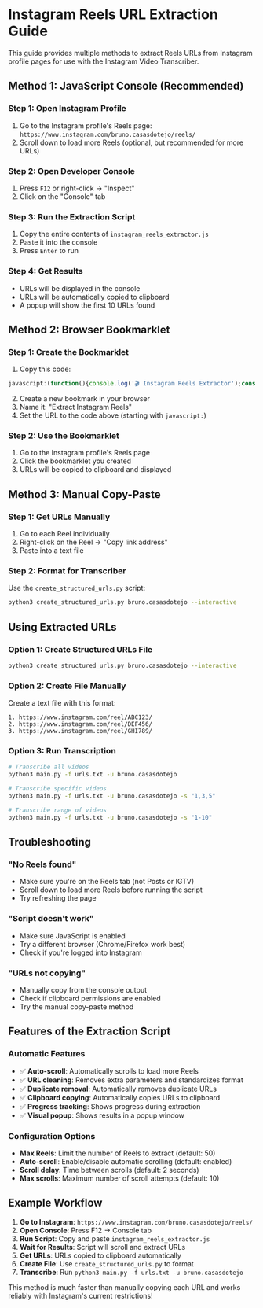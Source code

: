 # Instagram Reels URL Extraction Guide

This guide provides multiple methods to extract Reels URLs from Instagram profile pages for use with the Instagram Video Transcriber.

## Method 1: JavaScript Console (Recommended)

### Step 1: Open Instagram Profile
1. Go to the Instagram profile's Reels page: `https://www.instagram.com/bruno.casasdotejo/reels/`
2. Scroll down to load more Reels (optional, but recommended for more URLs)

### Step 2: Open Developer Console
1. Press `F12` or right-click → "Inspect"
2. Click on the "Console" tab

### Step 3: Run the Extraction Script
1. Copy the entire contents of `instagram_reels_extractor.js`
2. Paste it into the console
3. Press `Enter` to run

### Step 4: Get Results
- URLs will be displayed in the console
- URLs will be automatically copied to clipboard
- A popup will show the first 10 URLs found

## Method 2: Browser Bookmarklet

### Step 1: Create the Bookmarklet
1. Copy this code:
```javascript
javascript:(function(){console.log('🎬 Instagram Reels Extractor');const foundUrls=new Set();function extractReels(){const reels=[];document.querySelectorAll('a[href*="/reel/"]').forEach(link=>{const href=link.href;if(href&&href.includes('/reel/')&&!foundUrls.has(href)){foundUrls.add(href);reels.push(href);}});document.querySelectorAll('script').forEach(script=>{if(script.textContent){const patterns=[/https:\/\/www\.instagram\.com\/reel\/[A-Za-z0-9_-]+\/?/g,/\/reel\/[A-Za-z0-9_-]+\/?/g];patterns.forEach(pattern=>{const matches=script.textContent.match(pattern);if(matches){matches.forEach(match=>{let url=match;if(url.startsWith('/')){url='https://www.instagram.com'+url;}else if(!url.startsWith('http')){url='https://www.instagram.com/reel/'+url;}if(url.includes('/reel/')&&!foundUrls.has(url)){foundUrls.add(url);reels.push(url);}});}});}});return reels;}function cleanUrls(urls){return urls.map(url=>{let clean=url.split('?')[0];if(!clean.endsWith('/')){clean+='/';}return clean;}).sort();}async function scrollAndExtract(){let scrollCount=0;const maxScrolls=5;while(scrollCount<maxScrolls&&foundUrls.size<50){scrollCount++;window.scrollTo(0,document.body.scrollHeight);await new Promise(r=>setTimeout(r,2000));const newReels=extractReels();if(foundUrls.size===0)break;}return cleanUrls(Array.from(foundUrls));}scrollAndExtract().then(urls=>{console.log(`✅ Found ${urls.length} Reels:`);urls.forEach((url,i)=>console.log(`${i+1}. ${url}`));if(navigator.clipboard){navigator.clipboard.writeText(urls.join('\n')).then(()=>{alert(`📋 Copied ${urls.length} Reels URLs to clipboard!`);}).catch(()=>{console.log('❌ Could not copy to clipboard');});}else{console.log('❌ Clipboard not available');}});})();
```

2. Create a new bookmark in your browser
3. Name it: "Extract Instagram Reels"
4. Set the URL to the code above (starting with `javascript:`)

### Step 2: Use the Bookmarklet
1. Go to the Instagram profile's Reels page
2. Click the bookmarklet you created
3. URLs will be copied to clipboard and displayed

## Method 3: Manual Copy-Paste

### Step 1: Get URLs Manually
1. Go to each Reel individually
2. Right-click on the Reel → "Copy link address"
3. Paste into a text file

### Step 2: Format for Transcriber
Use the `create_structured_urls.py` script:
```bash
python3 create_structured_urls.py bruno.casasdotejo --interactive
```

## Using Extracted URLs

### Option 1: Create Structured URLs File
```bash
python3 create_structured_urls.py bruno.casasdotejo --interactive
```

### Option 2: Create File Manually
Create a text file with this format:
```
1. https://www.instagram.com/reel/ABC123/
2. https://www.instagram.com/reel/DEF456/
3. https://www.instagram.com/reel/GHI789/
```

### Option 3: Run Transcription
```bash
# Transcribe all videos
python3 main.py -f urls.txt -u bruno.casasdotejo

# Transcribe specific videos
python3 main.py -f urls.txt -u bruno.casasdotejo -s "1,3,5"

# Transcribe range of videos
python3 main.py -f urls.txt -u bruno.casasdotejo -s "1-10"
```

## Troubleshooting

### "No Reels found"
- Make sure you're on the Reels tab (not Posts or IGTV)
- Scroll down to load more Reels before running the script
- Try refreshing the page

### "Script doesn't work"
- Make sure JavaScript is enabled
- Try a different browser (Chrome/Firefox work best)
- Check if you're logged into Instagram

### "URLs not copying"
- Manually copy from the console output
- Check if clipboard permissions are enabled
- Try the manual copy-paste method

## Features of the Extraction Script

### Automatic Features
- ✅ **Auto-scroll**: Automatically scrolls to load more Reels
- ✅ **URL cleaning**: Removes extra parameters and standardizes format
- ✅ **Duplicate removal**: Automatically removes duplicate URLs
- ✅ **Clipboard copying**: Automatically copies URLs to clipboard
- ✅ **Progress tracking**: Shows progress during extraction
- ✅ **Visual popup**: Shows results in a popup window

### Configuration Options
- **Max Reels**: Limit the number of Reels to extract (default: 50)
- **Auto-scroll**: Enable/disable automatic scrolling (default: enabled)
- **Scroll delay**: Time between scrolls (default: 2 seconds)
- **Max scrolls**: Maximum number of scroll attempts (default: 10)

## Example Workflow

1. **Go to Instagram**: `https://www.instagram.com/bruno.casasdotejo/reels/`
2. **Open Console**: Press F12 → Console tab
3. **Run Script**: Copy and paste `instagram_reels_extractor.js`
4. **Wait for Results**: Script will scroll and extract URLs
5. **Get URLs**: URLs copied to clipboard automatically
6. **Create File**: Use `create_structured_urls.py` to format
7. **Transcribe**: Run `python3 main.py -f urls.txt -u bruno.casasdotejo`

This method is much faster than manually copying each URL and works reliably with Instagram's current restrictions!
